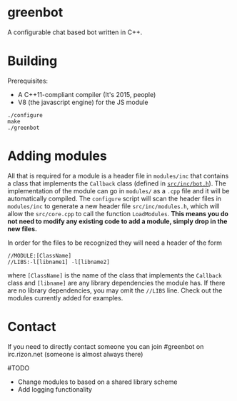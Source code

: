 # greenbot
A configurable chat based bot written in C++.

# Building
Prerequisites:
- A C++11-compliant compiler (It's 2015, people)
- V8 (the javascript engine) for the JS module

```
./configure
make
./greenbot
```
# Adding modules
All that is required for a module is a header file in `modules/inc` that contains a class that implements the `Callback` class (defined in [`src/inc/bot.h`](https://github.com/GreenBagels/greenbot/blob/master/src/inc/bot.h#L7-L20)).  The implementation of the module can go in `modules/` as a `.cpp` file and it will be automatically compiled.  The `configure` script will scan the header files in `modules/inc` to generate a new header file `src/inc/modules.h`, which will allow the `src/core.cpp` to call the function `LoadModules`.  **This means you do not need to modify any existing code to add a module, simply drop in the new files.**

In order for the files to be recognized they will need a header of the form
```
//MODULE:[ClassName]
//LIBS:-l[libname1] -l[libname2]
```
where `[ClassName]` is the name of the class that implements the `Callback` class and `[libname]` are any library dependencies the module has.  If there are no library dependencies, you may omit the `//LIBS` line.  Check out the modules currently added for examples.

# Contact
If you need to directly contact someone you can join #greenbot on irc.rizon.net (someone is almost always there)

#TODO
- Change modules to based on a shared library scheme
- Add logging functionality

